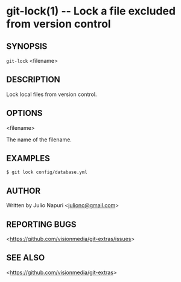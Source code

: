 git-lock(1) -- Lock a file excluded from version control
========================================================

## SYNOPSIS

`git-lock` &lt;filename&gt;

## DESCRIPTION

  Lock local files from version control.

## OPTIONS

  &lt;filename&gt;

  The name of the filename.

## EXAMPLES

    $ git lock config/database.yml

## AUTHOR

Written by Julio Napuri &lt;<julionc@gmail.com>&gt;

## REPORTING BUGS

&lt;<https://github.com/visionmedia/git-extras/issues>&gt;

## SEE ALSO

&lt;<https://github.com/visionmedia/git-extras>&gt;
